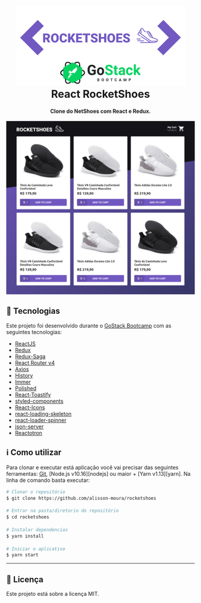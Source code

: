 <h1 align="center">
    <img alt="React RocketShoes" src="https://github.com/alisson-moura/rocketshoes/blob/master/assets/rocketshoespng.png" />
    <br>
    React RocketShoes
</h1>

<h4 align="center">
    Clone do NetShoes com React e Redux.
</h4>

![App Screenshot](https://github.com/alisson-moura/rocketshoes/blob/master/assets/rocketshoes01.png)

## :rocket: Tecnologias
Este projeto foi desenvolvido durante o [GoStack Bootcamp](https://rocketseat.com.br/bootcamp) com as seguintes tecnologias:

-  [ReactJS](https://reactjs.org/)
-  [Redux](https://redux.js.org/)
-  [Redux-Saga](https://redux-saga.js.org/)
-  [React Router v4](https://github.com/ReactTraining/react-router)
-  [Axios](https://github.com/axios/axios)
-  [History](https://www.npmjs.com/package/history)
-  [Immer](https://github.com/immerjs/immer)
-  [Polished](https://polished.js.org/)
-  [React-Toastify](https://fkhadra.github.io/react-toastify/)
-  [styled-components](https://www.styled-components.com/)
-  [React-Icons](https://react-icons.netlify.com/)
-  [react-loading-skeleton](https://github.com/dvtng/react-loading-skeleton)
-  [react-loader-spinner](https://github.com/mhnpd/react-loader-spinner)
-  [json-server](https://github.com/typicode/json-server)
-  [Reactotron](https://infinite.red/reactotron)

## :information_source: Como utilizar
Para clonar e executar está aplicação você vai precisar das seguintes ferramentas: [Git](https://git-scm.com), [Node.js v10.16][nodejs] ou maior + [Yarn v1.13][yarn]. Na linha de comando basta executar:
```bash
# Clonar o repositório
$ git clone https://github.com/alisson-moura/rocketshoes

# Entrar na pasta/diretorio do repositório
$ cd rocketshoes

# Instalar dependencias
$ yarn install

# Iniciar o aplicativo
$ yarn start
````

---

## :memo: Licença
Este projeto está sobre a licença MIT.
